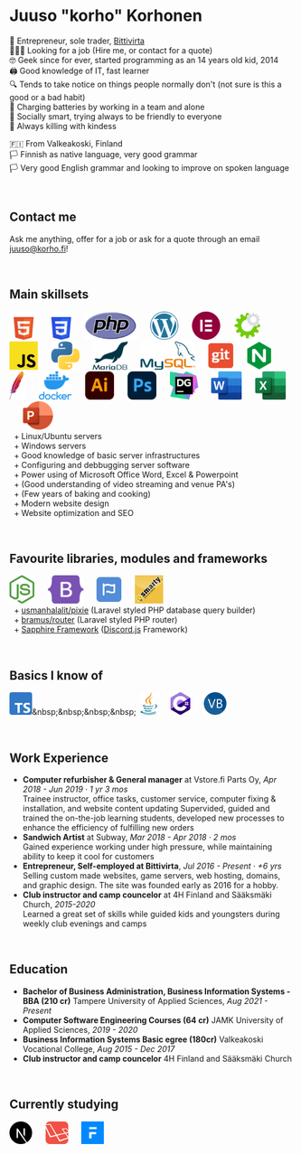 # Juuso "korho" Korhonen

💼 Entrepreneur, sole trader, [Bittivirta](https://bittivirta.fi)<br>
🧑🏼‍💻 Looking for a job (Hire me, or contact for a quote)<br>
🤓 Geek since for ever, started programming as an 14 years old kid, 2014<br>
🖨 Good knowledge of IT, fast learner<br>
🔍 Tends to take notice on things people normally don't (not sure is this a good or a bad habit)<br>
🔋 Charging batteries by working in a team and alone<br>
🙂 Socially smart, trying always to be friendly to everyone<br>
👒 Always killing with kindess

🇫🇮 From Valkeakoski, Finland<br>
🏳 Finnish as native language, very good grammar<br>
🏳 Very good English grammar and looking to improve on spoken language


<br>

## Contact me
Ask me anything, offer for a job or ask for a quote through an email [juuso@korho.fi](juuso@korho.fi)!

<br>

## Main skillsets
[<img src="assets/html.svg" alt="HTML (5)" height=50>](https://html.spec.whatwg.org/)&nbsp;&nbsp;&nbsp;&nbsp;&nbsp;
[<img src="assets/css.svg" alt="CSS" height=50>](https://www.w3.org/Style/CSS/#specs)&nbsp;&nbsp;&nbsp;&nbsp;&nbsp;
[<img src="assets/php.svg" alt="PHP" height=50>](https://www.php.net/)&nbsp;&nbsp;&nbsp;&nbsp;&nbsp;
[<img src="assets/wordpress.svg" alt="WordPress" height=50>](https://wordpress.org/)&nbsp;&nbsp;&nbsp;&nbsp;&nbsp;
[<img src="assets/elementor.svg" alt="Elementor" height=50>](https://elementor.com/)&nbsp;&nbsp;&nbsp;&nbsp;&nbsp;
[<img src="assets/whmcs.svg" alt="WHM Complete Solution (WHMCS)" height=50>](https://www.whmcs.com/)&nbsp;&nbsp;&nbsp;&nbsp;&nbsp;
[<img src="assets/javascript.svg" height=50>](https://tc39.es/ecma262/)&nbsp;&nbsp;&nbsp;&nbsp;&nbsp;
[<img src="assets/python.svg" alt="Python" height=50>](https://www.python.org/)&nbsp;&nbsp;&nbsp;&nbsp;&nbsp;
[<img src="assets/mariadb.svg" alt="MariaDB" height=50>](https://mariadb.org/)&nbsp;&nbsp;&nbsp;&nbsp;&nbsp;
[<img src="assets/mysql.svg" alt="MySQL" height=50>](https://mariadb.org/)&nbsp;&nbsp;&nbsp;&nbsp;&nbsp;
[<img src="assets/git.svg" alt="Git" height=50>](https://git-scm.com/)&nbsp;&nbsp;&nbsp;&nbsp;&nbsp;
[<img src="assets/nginx.svg" alt="NGINX" height=50>](https://www.nginx.com/)&nbsp;&nbsp;&nbsp;&nbsp;&nbsp;
[<img src="assets/apache.svg" alt="apache" height=50>](https://httpd.apache.org/)&nbsp;&nbsp;&nbsp;&nbsp;&nbsp;
[<img src="assets/docker.webp" alt="Docker" height=50>](https://www.docker.com/)&nbsp;&nbsp;&nbsp;&nbsp;&nbsp;
[<img src="assets/illustrator.svg" alt="Illustrator" height=50>](https://www.adobe.com/products/illustrator.html)&nbsp;&nbsp;&nbsp;&nbsp;&nbsp;
[<img src="assets/photoshop.svg" alt="Photoshop" height=50>](https://www.adobe.com/products/photoshop.html)&nbsp;&nbsp;&nbsp;&nbsp;&nbsp;
[<img src="assets/datagrip.svg" alt="Datagrip" height=50>](https://www.jetbrains.com/datagrip/)&nbsp;&nbsp;&nbsp;&nbsp;&nbsp;
[<img src="assets/word.svg" alt="Word" height=50>](https://www.microsoft.com/en-us/microsoft-365/word)&nbsp;&nbsp;&nbsp;&nbsp;&nbsp;
[<img src="assets/excel.svg" alt="Excel" height=50>](https://www.microsoft.com/en-us/microsoft-365/excel)&nbsp;&nbsp;&nbsp;&nbsp;&nbsp;
[<img src="assets/powerpoint.svg" alt="Powerpoint" height=50>](https://www.microsoft.com/en-us/microsoft-365/powerpoint)&nbsp;&nbsp;&nbsp;&nbsp;&nbsp;
<br>&nbsp; + Linux/Ubuntu servers
<br>&nbsp; + Windows servers
<br>&nbsp; + Good knowledge of basic server infrastructures
<br>&nbsp; + Configuring and debbugging server software
<br>&nbsp; + Power using of Microsoft Office Word, Excel & Powerpoint
<br>&nbsp; + (Good understanding of video streaming and venue PA's)
<br>&nbsp; + (Few years of baking and cooking)
<br>&nbsp; + Modern website design
<br>&nbsp; + Website optimization and SEO

<br>

## Favourite libraries, modules and frameworks
[<img src="assets/node.svg" alt="Node.js" height=50>](https://nodejs.org/en/)&nbsp;&nbsp;&nbsp;&nbsp;&nbsp;
[<img src="assets/bootstrap.svg" alt="Bootstrap (5,4,3)" height=50>](https://getbootstrap.com/)&nbsp;&nbsp;&nbsp;&nbsp;&nbsp;
[<img src="assets/fontawesome.svg" alt="FontAwesome" height=50>](https://fontawesome.com/)&nbsp;&nbsp;&nbsp;&nbsp;&nbsp;
<img src="assets/smarty.webp" alt="Smarty" height=50>&nbsp;&nbsp;&nbsp;&nbsp;&nbsp;
<br>&nbsp; + [usmanhalalit/pixie](https://github.com/usmanhalalit/pixie) (Laravel styled PHP database query builder)
<br>&nbsp; + [bramus/router](https://github.com/bramus/router) (Laravel styled PHP router)
<br>&nbsp; + [Sapphire Framework](https://www.sapphirejs.dev/) ([Discord.js](https://discord.js.org/#/) Framework)

<br>

## Basics I know of
[<img src="assets/typescript.svg" alt="TypeScript" height=40>](https://nodejs.org/en/](https://www.typescriptlang.org/))&nbsp;&nbsp;&nbsp;&nbsp;&nbsp;
[<img src="assets/java.svg" alt="Java" height=40>](https://dev.java/)&nbsp;&nbsp;&nbsp;&nbsp;&nbsp;
[<img src="assets/csharp.svg" alt="C#" height=40>](https://docs.microsoft.com/en-us/dotnet/csharp/)&nbsp;&nbsp;&nbsp;&nbsp;&nbsp;
[<img src="assets/vb.svg" alt="VisualBasic" height=40>](https://en.wikipedia.org/wiki/Visual_Basic_.NET)&nbsp;&nbsp;&nbsp;&nbsp;&nbsp;


<br>

## Work Experience
- **Computer refurbisher & General manager** at Vstore.fi Parts Oy, *Apr 2018 - Jun 2019 · 1 yr 3 mos*<br>Trainee instructor, office tasks, customer service, computer fixing & installation, and website content updating
Supervided, guided and trained the on-the-job learning students, developed new processes to enhance the efficiency of fulfilling new orders
- **Sandwich Artist** at Subway, *Mar 2018 - Apr 2018 · 2 mos*<br>
Gained experience working under high pressure, while maintaining ability to keep it cool for customers
- **Entrepreneur, Self-employed at Bittivirta**, *Jul 2016 - Present · +6 yrs*<br>Selling custom made websites, game servers, web hosting, domains, and graphic design. The site was founded early as 2016 for a hobby.
- **Club instructor and camp councelor** at 4H Finland and Sääksmäki Church, *2015-2020*<br>
Learned a great set of skills while guided kids and youngsters during weekly club evenings and camps

<br>

## Education
- **Bachelor of Business Administration, Business Information Systems - BBA (210 cr)** Tampere University of Applied Sciences, *Aug 2021 - Present*
- **Computer Software Engineering Courses (64 cr)** JAMK University of Applied Sciences, *2019 - 2020*
- **Business Information Systems Basic egree (180cr)** Valkeakoski Vocational College, *Aug 2015 - Dec 2017*
- **Club instructor and camp councelor** 4H Finland and Sääksmäki Church

<br>

## Currently studying
[<img src="assets/nextjs.svg" alt="Next.js" height=40>](https://nodejs.org/en/)&nbsp;&nbsp;&nbsp;&nbsp;&nbsp;
[<img src="assets/laravel.svg" alt="Laravel" height=40>](https://nodejs.org/en/)&nbsp;&nbsp;&nbsp;&nbsp;&nbsp;
[<img src="assets/frappe-framework.webp" alt="Frappe Framework" height=40>](https://nodejs.org/en/)&nbsp;&nbsp;&nbsp;&nbsp;&nbsp;

